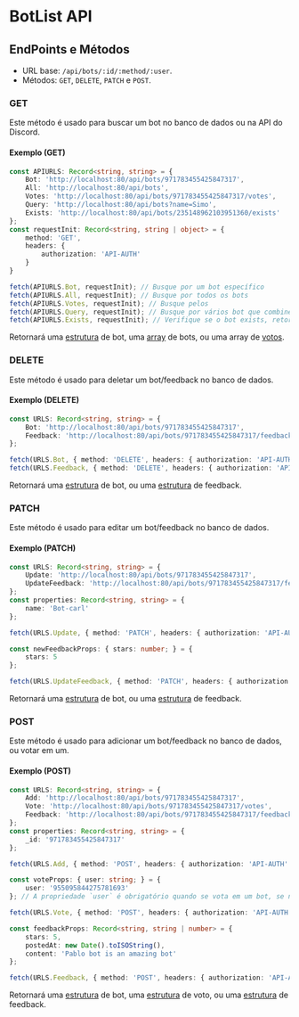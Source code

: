 # BotList API

## EndPoints e Métodos

- URL base: `/api/bots/:id/:method/:user`.
- Métodos: `GET`, `DELETE`, `PATCH` e `POST`.

### GET

Este método é usado para buscar um bot no banco de dados ou na API do Discord.

#### Exemplo (GET)

```ts
const APIURLS: Record<string, string> = {
    Bot: 'http://localhost:80/api/bots/971783455425847317',
    All: 'http://localhost:80/api/bots',
    Votes: 'http://localhost:80/api/bots/971783455425847317/votes',
    Query: 'http://localhost:80/api/bots?name=Simo',
    Exists: 'http://localhost:80/api/bots/235148962103951360/exists'
};
const requestInit: Record<string, string | object> = {
    method: 'GET',
    headers: {
        authorization: 'API-AUTH'
    }
}

fetch(APIURLS.Bot, requestInit); // Busque por um bot específico
fetch(APIURLS.All, requestInit); // Busque por todos os bots
fetch(APIURLS.Votes, requestInit); // Busque pelos 
fetch(APIURLS.Query, requestInit); // Busque por vários bot que combinem com a consulta
fetch(APIURLS.Exists, requestInit); // Verifique se o bot exists, retornará `{ exists: boolean; }`
```

Retornará uma [estrutura](https://github.com/Simo-Workspace/Botlist-Api/blob/main/src/typings/index.d.ts#L7) de bot, uma [array](https://github.com/Simo-Workspace/Botlist-Api/blob/main/src/typings/index.d.ts#L7) de bots, ou uma array de [votos](https://github.com/Simo-Workspace/Botlist-Api/blob/main/src/typings/index.d.ts#L64).

### DELETE

Este método é usado para deletar um bot/feedback no banco de dados.

#### Exemplo (DELETE)

```ts
const URLS: Record<string, string> = {
    Bot: 'http://localhost:80/api/bots/971783455425847317',
    Feedback: 'http://localhost:80/api/bots/971783455425847317/feedbacks/963124227911860264'
};

fetch(URLS.Bot, { method: 'DELETE', headers: { authorization: 'API-AUTH' } }); // Deletar um bot no banco de dados
fetch(URLS.Feedback, { method: 'DELETE', headers: { authorization: 'API-AUTH' } }); // Deletar um feedback no banco de dados
```

Retornará uma [estrutura](https://github.com/Simo-Workspace/Botlist-Api/blob/main/src/typings/index.d.ts#L7) de bot, ou uma [estrutura](https://github.com/Simo-Workspace/Botlist-Api/blob/main/src/typings/index.d.ts#L7) de feedback.

### PATCH

Este método é usado para editar um bot/feedback no banco de dados.

#### Exemplo (PATCH)

```ts
const URLS: Record<string, string> = {
    Update: 'http://localhost:80/api/bots/971783455425847317',
    UpdateFeedback: 'http://localhost:80/api/bots/971783455425847317/feedbacks/963124227911860264' /* The last ID is of the user who sent the feedback  */
};
const properties: Record<string, string> = {
    name: 'Bot-carl'
};

fetch(URLS.Update, { method: 'PATCH', headers: { authorization: 'API-AUTH' }, body: JSON.stringify(properties) });

const newFeedbackProps: { stars: number; } = {
    stars: 5
};

fetch(URLS.UpdateFeedback, { method: 'PATCH', headers: { authorization: 'API-AUTH' }, body: JSON.stringify(newFeedbackProps) })
```

Retornará uma [estrutura](https://github.com/Simo-Workspace/Botlist-Api/blob/main/src/typings/index.d.ts#L7) de bot, ou uma [estrutura](https://github.com/Simo-Workspace/Botlist-Api/blob/main/src/typings/index.d.ts#L7) de feedback.

### POST

Este método é usado para adicionar um bot/feedback no banco de dados, ou votar em um.

#### Exemplo (POST)

```ts
const URLS: Record<string, string> = {
    Add: 'http://localhost:80/api/bots/971783455425847317',
    Vote: 'http://localhost:80/api/bots/971783455425847317/votes',
    Feedback: 'http://localhost:80/api/bots/971783455425847317/feedbacks/963124227911860264'
};
const properties: Record<string, string> = {
    _id: '971783455425847317'
};

fetch(URLS.Add, { method: 'POST', headers: { authorization: 'API-AUTH' }, body: JSON.stringify(properties) }); // Adicionar um bot. Veja todas as propriedades obrigatórias no arquivo `constants.json` -> REQUIRED_PROPS -> BOT

const voteProps: { user: string; } = {
    user: '955095844275781693'
}; // A propriedade `user` é obrigatório quando se vota em um bot, se não, lançará um erro

fetch(URLS.Vote, { method: 'POST', headers: { authorization: 'API-AUTH' }, body: JSON.stringify(voteProps) }); // Vota em um bot. O cooldown é 24 horas (1 dia)

const feedbackProps: Record<string, string | number> = {
    stars: 5,
    postedAt: new Date().toISOString(),
    content: 'Pablo bot is an amazing bot'
};

fetch(URLS.Feedback, { method: 'POST', headers: { authorization: 'API-AUTH' }, body: JSON.stringify(feedbackProps) }); // Adicione um feedback no bot
```

Retornará uma [estrutura](https://github.com/Simo-Workspace/Botlist-Api/blob/main/src/typings/index.d.ts#L7) de bot, uma [estrutura](https://github.com/Simo-Workspace/Botlist-Api/blob/main/src/typings/index.d.ts#L7) de voto, ou uma [estrutura](https://github.com/Simo-Workspace/Botlist-Api/blob/main/src/typings/index.d.ts#L7) de feedback.

